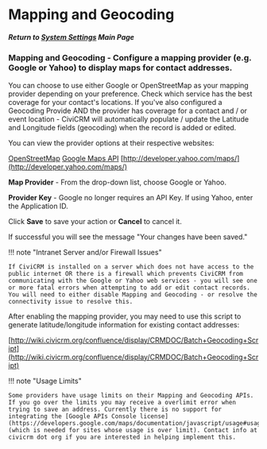 # Mapping and Geocoding

##### Return to [System Settings](https://wiki.civicrm.org/confluence/display/CRMDOC/System+Settings) Main Page

### Mapping and Geocoding - Configure a mapping provider (e.g. Google or Yahoo) to display maps for contact addresses.

You can choose to use either Google or OpenStreetMap as your mapping provider depending on your preference. Check which service has the best coverage for your contact's locations. If you've also configured a Geocoding Provide AND the provider has coverage for a contact and / or event location - CiviCRM will automatically populate / update the Latitude and Longitude fields (geocoding) when the record is added or edited.

You can view the provider options at their respective websites:

[OpenStreetMap](http://www.openstreetmap.org/)
[Google Maps API](https://developers.google.com/maps/)
[http://developer.yahoo.com/maps/](http://developer.yahoo.com/maps/)

**Map Provider** - From the drop-down list, choose Google or Yahoo.

**Provider Key** - Google no longer requires an API Key. If using Yahoo, enter the Application ID.

Click **Save** to save your action or **Cancel** to cancel it.

If successful you will see the message "Your changes have been saved."

!!! note "Intranet Server and/or Firewall Issues"

    If CiviCRM is installed on a server which does not have access to the public internet OR there is a firewall which prevents CiviCRM from communicating with the Google or Yahoo web services - you will see one or more fatal errors when attempting to add or edit contact records. You will need to either disable Mapping and Geocoding - or resolve the connectivity issue to resolve this.


After enabling the mapping provider, you may need to use this script to generate latitude/longitude information for existing contact addresses:

[http://wiki.civicrm.org/confluence/display/CRMDOC/Batch+Geocoding+Script](http://wiki.civicrm.org/confluence/display/CRMDOC/Batch+Geocoding+Script)

!!! note "Usage Limits"

    Some providers have usage limits on their Mapping and Geocoding APIs. If you go over the limits you may receive a overlimit error when trying to save an address. Currently there is no support for integrating the [Google APIs Console license](https://developers.google.com/maps/documentation/javascript/usage#usage_limits) (which is needed for sites whose usage is over limit). Contact info at civicrm dot org if you are interested in helping implement this.
